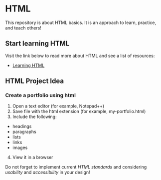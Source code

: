 # HTML
This repository is about HTML basics.
It is an approach to learn, practice, and teach others!

## Start learning HTML
Visit the link below to read more about HTML and see a list of resources:
* [Learning HTML](http://bryanda.me/html/LearningHTML.html)

## HTML Project Idea
### Create a portfolio using html
1. Open a text editor (for example, Notepad++)
2. Save file with the html extension (for example, my-portfolio.html)
3. Include the following:
* headings
* paragraphs
* lists
* links
* images
4. View it in a browser

Do not forget to implement current _HTML standards_ and considering _usability_ and _accessibility_ in your design!


